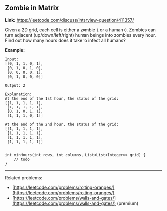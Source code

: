 ## Zombie in Matrix

**Link:** https://leetcode.com/discuss/interview-question/411357/

Given a 2D grid, each cell is either a zombie `1` or a human `0`. Zombies can turn adjacent (up/down/left/right) human beings into zombies every hour. Find out how many hours does it take to infect all humans?

**Example:**

    Input:
    [[0, 1, 1, 0, 1],
     [0, 1, 0, 1, 0],
     [0, 0, 0, 0, 1],
     [0, 1, 0, 0, 0]]
    
    Output: 2
    
    Explanation:
    At the end of the 1st hour, the status of the grid:
    [[1, 1, 1, 1, 1],
     [1, 1, 1, 1, 1],
     [0, 1, 0, 1, 1],
     [1, 1, 1, 0, 1]]
    
    At the end of the 2nd hour, the status of the grid:
    [[1, 1, 1, 1, 1],
     [1, 1, 1, 1, 1],
     [1, 1, 1, 1, 1],
     [1, 1, 1, 1, 1]]
    

    int minHours(int rows, int columns, List<List<Integer>> grid) {
    	// todo
    }
    

* * *

Related problems:

*   [https://leetcode.com/problems/rotting-oranges/](https://leetcode.com/problems/rotting-oranges/)
*   [https://leetcode.com/problems/walls-and-gates/](https://leetcode.com/problems/walls-and-gates/) (premium)